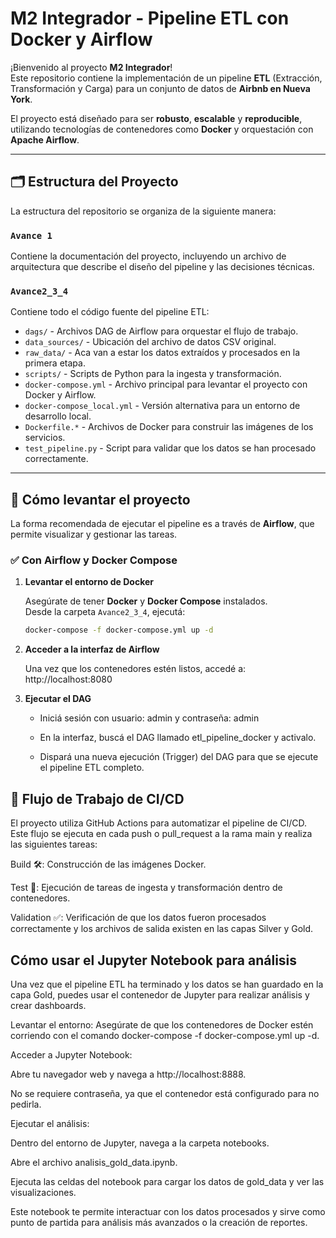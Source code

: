 # M2 Integrador - Pipeline ETL con Docker y Airflow

¡Bienvenido al proyecto **M2 Integrador**!  
Este repositorio contiene la implementación de un pipeline **ETL** (Extracción, Transformación y Carga) para un conjunto de datos de **Airbnb en Nueva York**.

El proyecto está diseñado para ser **robusto**, **escalable** y **reproducible**, utilizando tecnologías de contenedores como **Docker** y orquestación con **Apache Airflow**.

---

## 🗂️ Estructura del Proyecto

La estructura del repositorio se organiza de la siguiente manera:

### `Avance 1`
Contiene la documentación del proyecto, incluyendo un archivo de arquitectura que describe el diseño del pipeline y las decisiones técnicas.

### `Avance2_3_4`
Contiene todo el código fuente del pipeline ETL:

- `dags/` - Archivos DAG de Airflow para orquestar el flujo de trabajo.
- `data_sources/` - Ubicación del archivo de datos CSV original.
- `raw_data/` - Aca van a estar los datos extraídos y procesados en la primera etapa.
- `scripts/` - Scripts de Python para la ingesta y transformación.
- `docker-compose.yml` - Archivo principal para levantar el proyecto con Docker y Airflow.
- `docker-compose_local.yml` - Versión alternativa para un entorno de desarrollo local.
- `Dockerfile.*` - Archivos de Docker para construir las imágenes de los servicios.
- `test_pipeline.py` - Script para validar que los datos se han procesado correctamente.

---

## 🚀 Cómo levantar el proyecto

La forma recomendada de ejecutar el pipeline es a través de **Airflow**, que permite visualizar y gestionar las tareas.

### ✅ Con Airflow y Docker Compose

1. **Levantar el entorno de Docker**

   Asegúrate de tener **Docker** y **Docker Compose** instalados.  
   Desde la carpeta `Avance2_3_4`, ejecutá:

   ```bash
   docker-compose -f docker-compose.yml up -d
   ```
2. **Acceder a la interfaz de Airflow**

    Una vez que los contenedores estén listos, accedé a: http://localhost:8080

3. **Ejecutar el DAG**
    
    - Iniciá sesión con usuario: admin y contraseña: admin

    - En la interfaz, buscá el DAG llamado etl_pipeline_docker y activalo.

    - Dispará una nueva ejecución (Trigger) del DAG para que se ejecute el pipeline ETL completo.

## 🔄 Flujo de Trabajo de CI/CD

El proyecto utiliza GitHub Actions para automatizar el pipeline de CI/CD.
Este flujo se ejecuta en cada push o pull_request a la rama main y realiza las siguientes tareas:

Build 🛠️: Construcción de las imágenes Docker.

Test 🧪: Ejecución de tareas de ingesta y transformación dentro de contenedores.

Validation ✅: Verificación de que los datos fueron procesados correctamente y los archivos de salida existen en las capas Silver y Gold.

## Cómo usar el Jupyter Notebook para análisis

Una vez que el pipeline ETL ha terminado y los datos se han guardado en la capa Gold, puedes usar el contenedor de Jupyter para realizar análisis y crear dashboards.

Levantar el entorno:
Asegúrate de que los contenedores de Docker estén corriendo con el comando docker-compose -f docker-compose.yml up -d.

Acceder a Jupyter Notebook:

Abre tu navegador web y navega a http://localhost:8888.

No se requiere contraseña, ya que el contenedor está configurado para no pedirla.

Ejecutar el análisis:

Dentro del entorno de Jupyter, navega a la carpeta notebooks.

Abre el archivo analisis_gold_data.ipynb.

Ejecuta las celdas del notebook para cargar los datos de gold_data y ver las visualizaciones.

Este notebook te permite interactuar con los datos procesados y sirve como punto de partida para análisis más avanzados o la creación de reportes.


